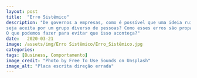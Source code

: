 ```yaml
---
layout: post
title:  "Erro Sistêmico"
description: "De governos a empresas, como é possível que uma ideia ruim
seja aceita por um grupo diverso de pessoas? Como esses erros são propagados?
O que podemos fazer para evitar que isso aconteça?"
date:   2020-03-21
image: /assets/img/Erro Sistêmico/Erro_Sistêmico.jpg
categories: 
tags: [Business, Comportamento]
image_credit: "Photo by Free To Use Sounds on Unsplash"
image_alt: "Placa escrita direção errada"
---
```

